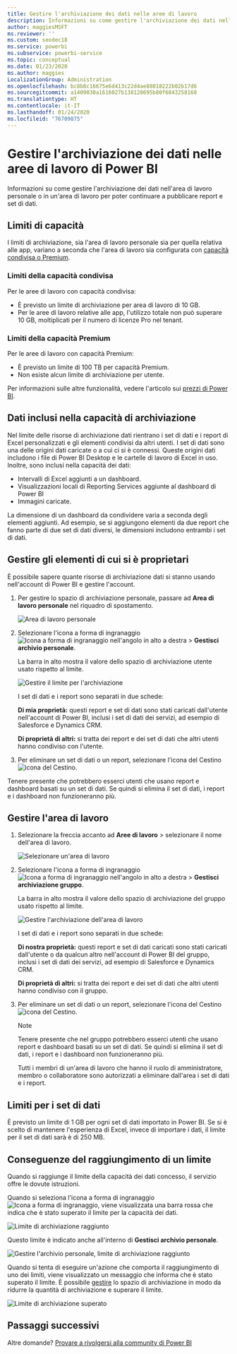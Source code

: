 ```yaml
---
title: Gestire l'archiviazione dei dati nelle aree di lavoro
description: Informazioni su come gestire l'archiviazione dei dati nell'area di lavoro personale o in un'area di lavoro per assicurarsi che sia possibile continuare a pubblicare report e set di dati.
author: maggiesMSFT
ms.reviewer: ''
ms.custom: seodec18
ms.service: powerbi
ms.subservice: powerbi-service
ms.topic: conceptual
ms.date: 01/23/2020
ms.author: maggies
LocalizationGroup: Administration
ms.openlocfilehash: bc8b8c16675e6d413c22d4ae88018222b02b17d6
ms.sourcegitcommit: a1409030a1616027b138128695b80f6843258168
ms.translationtype: HT
ms.contentlocale: it-IT
ms.lasthandoff: 01/24/2020
ms.locfileid: "76709875"
---
```

# <a name="manage-data-storage-in-power-bi-workspaces"></a>Gestire l'archiviazione dei dati nelle aree di lavoro di Power BI

Informazioni su come gestire l'archiviazione dei dati nell'area di lavoro personale o in un'area di lavoro per poter continuare a pubblicare report e set di dati.

## <a name="capacity-limits"></a>Limiti di capacità

I limiti di archiviazione, sia l'area di lavoro personale sia per quella relativa alle app, variano a seconda che l'area di lavoro sia configurata con [capacità condivisa o Premium](service-basic-concepts.md#capacities).

### <a name="shared-capacity-limits"></a>Limiti della capacità condivisa
Per le aree di lavoro con capacità condivisa: 

- È previsto un limite di archiviazione per area di lavoro di 10 GB.
- Per le aree di lavoro relative alle app, l'utilizzo totale non può superare 10 GB, moltiplicati per il numero di licenze Pro nel tenant.

### <a name="premium-capacity-limits"></a>Limiti della capacità Premium
Per le aree di lavoro con capacità Premium:
- È previsto un limite di 100 TB per capacità Premium.
- Non esiste alcun limite di archiviazione per utente.

Per informazioni sulle altre funzionalità, vedere l'articolo sui [prezzi di Power BI](https://powerbi.microsoft.com/pricing).

## <a name="whats-included-in-storage"></a>Dati inclusi nella capacità di archiviazione

Nel limite delle risorse di archiviazione dati rientrano i set di dati e i report di Excel personalizzati e gli elementi condivisi da altri utenti. I set di dati sono una delle origini dati caricate o a cui ci si è connessi. Queste origini dati includono i file di Power BI Desktop e le cartelle di lavoro di Excel in uso. Inoltre, sono inclusi nella capacità dei dati:

* Intervalli di Excel aggiunti a un dashboard.
* Visualizzazioni locali di Reporting Services aggiunte al dashboard di Power BI
* Immagini caricate.

La dimensione di un dashboard da condividere varia a seconda degli elementi aggiunti. Ad esempio, se si aggiungono elementi da due report che fanno parte di due set di dati diversi, le dimensioni includono entrambi i set di dati.

<a name="manage"/>

## <a name="manage-items-you-own"></a>Gestire gli elementi di cui si è proprietari

È possibile sapere quante risorse di archiviazione dati si stanno usando nell'account di Power BI e gestire l'account.

1. Per gestire lo spazio di archiviazione personale, passare ad **Area di lavoro personale** nel riquadro di spostamento.
   
    ![Area di lavoro personale](media/service-admin-manage-your-data-storage-in-power-bi/pbi_myworkspace.png)

2. Selezionare l'icona a forma di ingranaggio ![Icona a forma di ingranaggio](media/service-admin-manage-your-data-storage-in-power-bi/pbi_gearicon.png) nell'angolo in alto a destra \> **Gestisci archivio personale**.
   
    La barra in alto mostra il valore dello spazio di archiviazione utente usato rispetto al limite.
   
    ![Gestire il limite per l'archiviazione](media/service-admin-manage-your-data-storage-in-power-bi/pbi_persnlstorage.png)
   
    I set di dati e i report sono separati in due schede:
   
    **Di mia proprietà:** questi report e set di dati sono stati caricati dall'utente nell'account di Power BI, inclusi i set di dati dei servizi, ad esempio di Salesforce e Dynamics CRM.  

    **Di proprietà di altri:** si tratta dei report e dei set di dati che altri utenti hanno condiviso con l'utente.
1. Per eliminare un set di dati o un report, selezionare l'icona del Cestino ![icona del Cestino](media/service-admin-manage-your-data-storage-in-power-bi/pbi_deleteicon.png).

Tenere presente che potrebbero esserci utenti che usano report e dashboard basati su un set di dati. Se quindi si elimina il set di dati, i report e i dashboard non funzioneranno più.

## <a name="manage-your-workspace"></a>Gestire l'area di lavoro
1. Selezionare la freccia accanto ad **Aree di lavoro** \> selezionare il nome dell'area di lavoro.
   
    ![Selezionare un'area di lavoro](media/service-admin-manage-your-data-storage-in-power-bi/pbi_groupworkspaces.png)
2. Selezionare l'icona a forma di ingranaggio ![Icona a forma di ingranaggio](media/service-admin-manage-your-data-storage-in-power-bi/pbi_gearicon.png) nell'angolo in alto a destra \> **Gestisci archiviazione gruppo**.
   
    La barra in alto mostra il valore dello spazio di archiviazione del gruppo usato rispetto al limite.
   
    ![Gestire l'archiviazione dell'area di lavoro](media/service-admin-manage-your-data-storage-in-power-bi/pbi_groupstorage.png)
   
    I set di dati e i report sono separati in due schede:
   
    **Di nostra proprietà:** questi report e set di dati caricati sono stati caricati dall'utente o da qualcun altro nell'account di Power BI del gruppo, inclusi i set di dati dei servizi, ad esempio di Salesforce e Dynamics CRM.

    **Di proprietà di altri:** si tratta dei report e dei set di dati che altri utenti hanno condiviso con il gruppo.

3. Per eliminare un set di dati o un report, selezionare l'icona del Cestino ![icona del Cestino](media/service-admin-manage-your-data-storage-in-power-bi/pbi_deleteicon.png).
   
   > [!NOTE]
   > Tenere presente che nel gruppo potrebbero esserci utenti che usano report e dashboard basati su un set di dati. Se quindi si elimina il set di dati, i report e i dashboard non funzioneranno più.
   
   Tutti i membri di un'area di lavoro che hanno il ruolo di amministratore, membro o collaboratore sono autorizzati a eliminare dall'area i set di dati e i report.

## <a name="dataset-limits"></a>Limiti per i set di dati
È previsto un limite di 1 GB per ogni set di dati importato in Power BI. Se si è scelto di mantenere l'esperienza di Excel, invece di importare i dati, il limite per il set di dati sarà è di 250 MB.

## <a name="what-happens-when-you-reach-a-limit"></a>Conseguenze del raggiungimento di un limite
Quando si raggiunge il limite della capacità dei dati concesso, il servizio offre le dovute istruzioni. 

Quando si seleziona l'icona a forma di ingranaggio ![Icona a forma di ingranaggio](media/service-admin-manage-your-data-storage-in-power-bi/pbi_gearicon.png), viene visualizzata una barra rossa che indica che è stato superato il limite per la capacità dei dati.

![Limite di archiviazione raggiunto](media/service-admin-manage-your-data-storage-in-power-bi/manage-storage-limit.png)

Questo limite è indicato anche all'interno di **Gestisci archivio personale**.

 ![Gestire l'archivio personale, limite di archiviazione raggiunto](media/service-admin-manage-your-data-storage-in-power-bi/manage-storage-limit2.png)

 Quando si tenta di eseguire un'azione che comporta il raggiungimento di uno dei limiti, viene visualizzato un messaggio che informa che è stato superato il limite. È possibile [gestire](#manage) lo spazio di archiviazione in modo da ridurre la quantità di archiviazione e superare il limite.

 ![Limite di archiviazione superato](media/service-admin-manage-your-data-storage-in-power-bi/powerbi-pro-over-limit.png)

 ## <a name="next-steps"></a>Passaggi successivi

 Altre domande? [Provare a rivolgersi alla community di Power BI](https://community.powerbi.com/)

